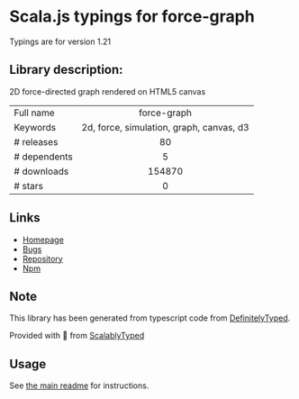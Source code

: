 
# Scala.js typings for force-graph

Typings are for version 1.21

## Library description:
2D force-directed graph rendered on HTML5 canvas

|                    |                 |
| ------------------ | :-------------: |
| Full name          | force-graph |
| Keywords           | 2d, force, simulation, graph, canvas, d3 |
| # releases         | 80 |
| # dependents       | 5 |
| # downloads        | 154870 |
| # stars            | 0 |

## Links
- [Homepage](https://github.com/vasturiano/force-graph)
- [Bugs](https://github.com/vasturiano/force-graph/issues)
- [Repository](https://github.com/vasturiano/force-graph)
- [Npm](https://www.npmjs.com/package/force-graph)
    


## Note
This library has been generated from typescript code from [DefinitelyTyped](https://definitelytyped.org).

Provided with :purple_heart: from [ScalablyTyped](https://github.com/oyvindberg/ScalablyTyped)

## Usage
See [the main readme](../../readme.md) for instructions.


